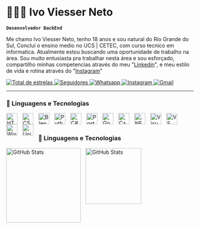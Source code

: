 # 👨🏼‍💻 Ivo Viesser Neto
**`Desenvolvedor BackEnd`**

Me chamo Ivo Viesser Neto, tenho 18 anos e sou natural do Rio Grande do Sul, Concluí o ensino medio no UCS | CETEC, com curso tecnico em informatica. Atualmente estou buscando uma oportunidade de trabalho na área. Sou muito entusiasta pra trabalhar nesta área e sou esforçado, compartilho minhas competencias através do meu "[Linkedin](https://www.linkedin.com/in/ivo-viesser-9887b632b/)", e meu estilo de vida e rotina através do "[Instagram](https://www.instagram.com/ivo_viesser/)"

<p align="left">
    <a href="https://github.com/xivinho?tab=repositories&sort=stargazers">
        <img 
            alt="Total de estrelas" 
            title="Total de estrelas no github" 
            src="https://custom-icon-badges.demolab.com/github/stars/xivinho?color=e76b19&style=for-the-badge&labelColor=ce5100&logo=star&label=estrelas"
        />
    </a>
    <a href="https://github.com/xivinho?tab=followers">
        <img 
            alt="Seguidores" 
            title="Me siga" 
            src="https://custom-icon-badges.demolab.com/github/followers/xivinho?color=236ad3&labelColor=1155ba&style=for-the-badge&logo=github&label=seguidores&logoColor=white"
        />
    </a>
    <a href="https://wa.me/qr/FZA2T7T2UJ7LK1">
        <img 
            alt="Whatsapp" 
            title="Whatsapp" 
            src="https://img.shields.io/badge/Whatsapp%20-%20%2325D366?style=for-the-badge&logo=whatsapp&logoColor=white&link=https%3A%2F%2Fwa.me%2Fqr%2FFZA2T7T2UJ7LK1"
        />
    </a>
    <a href="https://www.instagram.com/ivo_viesser/">
        <img 
            alt="Instagram" 
            title="Instagram" 
            src="https://img.shields.io/badge/Instagram%20-%20%23FF0069?style=for-the-badge&logo=instagram&logoColor=white&link=https%3A%2F%2Fwa.me%2Fqr%2FFZA2T7T2UJ7LK1"
        />
    </a>
    <a href="https://criarmeulink.com.br/u/1745378465">
        <img 
            alt="Gmail" 
            title="Gmail" 
            src="https://img.shields.io/badge/Gmail-D14836?style=for-the-badge&logo=gmail&logoColor=white"
        />
    </a>
    
</p>

---

### 📱 Linguagens e Tecnologias

<img 
    align="left" 
    alt="HTML"
    title="HTML" 
    width="30px" 
    style="padding-right: 10px;" 
    src="https://cdn.jsdelivr.net/gh/devicons/devicon@latest/icons/html5/html5-original.svg" 
/>

<img 
    align="left" 
    alt="CSS"
    title="CSS" 
    width="30px" 
    style="padding-right: 10px;" 
    src="https://cdn.jsdelivr.net/gh/devicons/devicon@latest/icons/css3/css3-original.svg" 
/>

<img 
    align="left" 
    alt="Blender"
    title="Blender" 
    width="30px" 
    style="padding-right: 10px;" 
    src="https://cdn.jsdelivr.net/gh/devicons/devicon@latest/icons/blender/blender-original.svg" 
/>

<img 
    align="left" 
    alt="Python"
    title="Python" 
    width="30px" 
    style="padding-right: 10px;" 
    src="https://cdn.jsdelivr.net/gh/devicons/devicon@latest/icons/python/python-original.svg" 
/>

<img 
    align="left" 
    alt="C#"
    title="C#" 
    width="30px" 
    style="padding-right: 10px;" 
    src="https://cdn.jsdelivr.net/gh/devicons/devicon@latest/icons/csharp/csharp-original.svg" 
/>   

<img 
    align="left" 
    alt="PostgreSQL"
    title="PostgreSQL" 
    width="30px" 
    style="padding-right: 10px;" 
    src="https://cdn.jsdelivr.net/gh/devicons/devicon@latest/icons/postgresql/postgresql-original.svg"
/>  

<img 
    align="left" 
    alt="Godot"
    title="Godot" 
    width="30px" 
    style="padding-right: 10px;" 
    src="https://cdn.jsdelivr.net/gh/devicons/devicon@latest/icons/godot/godot-original.svg" 
/>  

<img 
    align="left" 
    alt="C++"
    title="C++" 
    width="30px" 
    style="padding-right: 10px;" 
    src="https://cdn.jsdelivr.net/gh/devicons/devicon@latest/icons/cplusplus/cplusplus-original.svg" 
/>   

<img 
    align="left" 
    alt=".NETCORE"
    title=".NETCORE" 
    width="30px" 
    style="padding-right: 10px;" 
    src="https://cdn.jsdelivr.net/gh/devicons/devicon@latest/icons/dotnetcore/dotnetcore-original.svg" 
/> 
      
<img 
    align="left" 
    alt="Visual Studio"
    title="Visual Studio" 
    width="30px" 
    style="padding-right: 10px;" 
    src="https://cdn.jsdelivr.net/gh/devicons/devicon@latest/icons/visualstudio/visualstudio-original.svg" 
/>  

<img 
    align="left" 
    alt="VS Code"
    title="VS Code" 
    width="30px" 
    style="padding-right: 10px;" 
    src="https://cdn.jsdelivr.net/gh/devicons/devicon@latest/icons/vscode/vscode-original.svg" 
/>   

<img 
    align="left" 
    alt="Windows"
    title="Windows" 
    width="30px" 
    style="padding-right: 10px;" 
    src="https://cdn.jsdelivr.net/gh/devicons/devicon@latest/icons/windows8/windows8-original.svg" 
/> 

<img 
    align="left" 
    alt="Unity"
    title="Unity" 
    width="30px" 
    style="padding-right: 10px;" 
    src="https://cdn.jsdelivr.net/gh/devicons/devicon@latest/icons/unity/unity-original.svg" 
/>
<br/>
<br/>

### 📱 Linguagens e Tecnologias     

<p>
<img 
        align="left" 
        alt="GitHub Stats" 
        height="200" 
        style="padding-right: 10px;" 
        src="https://github-readme-stats.vercel.app/api?username=xivinho&show_icons=true&theme=tokyonight&include_all_commits=true&locale=pt-br" 
    />

<img 
        align="left" 
        alt="GitHub Stats" 
        height="150" 
        style="padding-right: 10px;" 
        src="https://github-readme-stats.vercel.app/api/top-langs/?username=xivinho&theme=tokyonight&custom_title=Tecnologias&langs_count=9" 
    />
</p>
